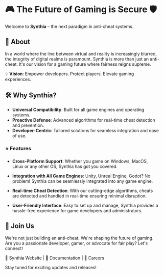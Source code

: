 # 🎮 The Future of Gaming is Secure 🛡️

Welcome to **Synthia** – the next paradigm in anti-cheat systems.

## 🌟 About

In a world where the line between virtual and reality is increasingly blurred, the integrity of digital realms is paramount. Synthia is more than just an anti-cheat. It's our vision for a gaming future where fairness reigns supreme.

💡 **Vision**: Empower developers. Protect players. Elevate gaming experiences.

## 🛠️ Why Synthia?

- **Universal Compatibility**: Built for all game engines and operating systems.
- **Proactive Defense**: Advanced algorithms for real-time cheat detection and prevention.
- **Developer-Centric**: Tailored solutions for seamless integration and ease of use.

### ⭐ Features

- **Cross-Platform Support**: Whether you game on Windows, MacOS, Linux or any other OS, Synthia has got you covered.
  
- **Integration with All Game Engines**: Unity, Unreal Engine, Godot? No problem! Synthia can be seamlessly integrated into any game engine.

- **Real-time Cheat Detection**: With our cutting-edge algorithms, cheats are detected and handled in real-time ensuring minimal disruption.

- **User-Friendly Interface**: Easy to set up and manage, Synthia provides a hassle-free experience for game developers and administrators.

## 🤝 Join Us

We're not just building an anti-cheat. We're shaping the future of gaming. Are you a passionate developer, gamer, or advocate for fair play? Let's connect!

🔗 [Synthia Website](#) | 🔗 [Documentation](#) | 🔗 [Careers](#)

Stay tuned for exciting updates and releases!
